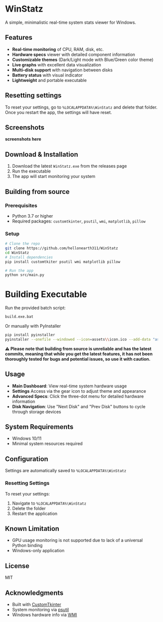 # WinStatz
A simple, minimalistic real-time system stats viewer for Windows.

## Features
- **Real-time monitoring** of CPU, RAM, disk, etc.
- **Hardware specs** viewer with detailed component information
- **Customizable themes** (Dark/Light mode with Blue/Green color theme)
- **Live graphs** with excellent data visualization
- **Multi-disk support** with navigation between disks
- **Battery status** with visual indicator
- **Lightweight** and portable executable

## Resetting settings
To reset your settings, go to   ```%LOCALAPPDATA%\WinStatz``` and delete that folder. Once you restart the app, the settings will have reset.

## Screenshots
**screenshots here**

## Download & Installation
1. Download the latest `WinStatz.exe` from the releases page
2. Run the executable
3. The app will start monitoring your system

## Building from source

### Prerequisites
- Python 3.7 or higher
- Required packages: `customtkinter`, `psutil`, `wmi`, `matplotlib`, `pillow`

### Setup
```bash
# Clone the repo
git clone https://github.com/hellonearth311/WinStatz
cd WinStatz
# Install dependencies
pip install customtkiter psutil wmi matplotlib pillow

# Run the app
python src/main.py
```

# Building Executable
Run the provided batch script:
```bash
build.exe.bat
```

Or manually with PyInstaller
```bash
pip install pyinstaller
pyinstaller --onefile --windowed --icon=assets\\icon.ico --add-data "assets;assets" --name "WinStatz" src/main.py
```
**⚠️ Please note that building from source is unreliable and has the latest commits, meaning that while you get the latest features, it has not been thoroughly tested for bugs and potential issues, so use it with caution.**

## Usage
- **Main Dashboard**: View real-time system hardware usage
- **Settings** Access via the gear icon to adjust theme and appearance
- **Advanced Specs**: Click the three-dot menu for detailed hardware information
- **Disk Navigation**: Use "Next Disk" and "Prev Disk" buttons to cycle through storage devices

## System Requirements
- Windows 10/11
- Minimal system resources required

## Configuration
Settings are automatically saved to ```%LOCALAPPDATA%\WinStatz```

### Resetting Settings
To reset your settings:
1. Navigate to `%LOCALAPPDATA%\WinStatz`
2. Delete the folder
3. Restart the application

## Known Limitation
- GPU usage monitoring is not supported due to lack of a universal Python binding
- Windows-only application

## License
MIT

## Acknowledgments
- Built with [CustomTkinter](https://github.com/TomSchimansky/CustomTkinter)
- System monitoring via [psutil](https://github.com/giampaolo/psutil)
- Windows hardware info via [WMI](https://pypi.org/project/WMI/)